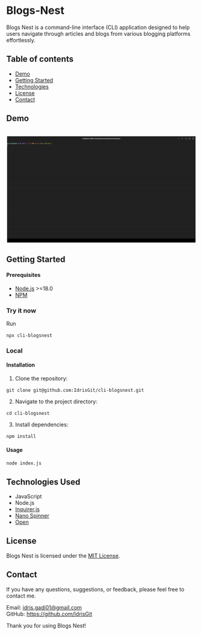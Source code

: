 # Blogs-Nest

Blogs Nest is a command-line interface (CLI) application designed to help users navigate through articles and blogs from various blogging platforms effortlessly.

## Table of contents

- [Demo](#demo)
- [Getting Started](#getting-started)
- [Technologies](#technologies-used)
- [License](#license)
- [Contact](#contact)

## Demo

<p align="center">
	<br>
	<img src="./assets/demo.gif" width="500">
	<br>
</p>

## Getting Started

#### Prerequisites

- [Node.js](https://nodejs.org/) >=18.0
- [NPM](https://www.npmjs.com/)

### Try it now

Run

```
npx cli-blogsnest
```

### Local

#### Installation

1. Clone the repository:

```
git clone git@github.com:IdrisGit/cli-blogsnest.git
```

2. Navigate to the project directory:

```
cd cli-blogsnest
```

3. Install dependencies:

```
npm install
```

#### Usage

```
node index.js
```

## Technologies Used

- JavaScript
- Node.js
- [Inquirer.js](https://github.com/SBoudrias/Inquirer.js)
- [Nano Spinner](https://github.com/usmanyunusov/nanospinner)
- [Open](https://github.com/sindresorhus/open)

## License

Blogs Nest is licensed under the [MIT License](LICENSE.md).

## Contact

If you have any questions, suggestions, or feedback, please feel free to contact me.

Email: idris.gadi01@gmail.com  
GitHub: https://github.com/IdrisGit

Thank you for using Blogs Nest!
